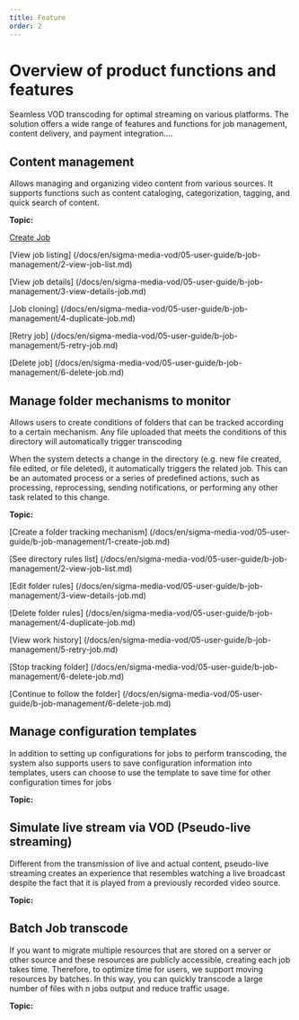 ```yaml
---
title: Feature
order: 2
---
```


# Overview of product functions and features

Seamless VOD transcoding for optimal streaming on various platforms. The solution offers a wide range of features and functions for job management, content delivery, and payment integration....

## Content management

Allows managing and organizing video content from various sources. It supports functions such as content cataloging, categorization, tagging, and quick search of content.

**Topic:**

[Create Job](/docs/en/sigma-media-vod/05-user-guide/b-job-management/1-create-job.md)

[View job listing] (/docs/en/sigma-media-vod/05-user-guide/b-job-management/2-view-job-list.md)

[View job details] (/docs/en/sigma-media-vod/05-user-guide/b-job-management/3-view-details-job.md)

[Job cloning] (/docs/en/sigma-media-vod/05-user-guide/b-job-management/4-duplicate-job.md)

[Retry job] (/docs/en/sigma-media-vod/05-user-guide/b-job-management/5-retry-job.md)

[Delete job] (/docs/en/sigma-media-vod/05-user-guide/b-job-management/6-delete-job.md)

## Manage folder mechanisms to monitor

Allows users to create conditions of folders that can be tracked according to a certain mechanism. Any file uploaded that meets the conditions of this directory will automatically trigger transcoding

When the system detects a change in the directory (e.g. new file created, file edited, or file deleted), it automatically triggers the related job. This can be an automated process or a series of predefined actions, such as processing, reprocessing, sending notifications, or performing any other task related to this change.

**Topic:**

[Create a folder tracking mechanism] (/docs/en/sigma-media-vod/05-user-guide/b-job-management/1-create-job.md)

[See directory rules list] (/docs/en/sigma-media-vod/05-user-guide/b-job-management/2-view-job-list.md)

[Edit folder rules] (/docs/en/sigma-media-vod/05-user-guide/b-job-management/3-view-details-job.md)

[Delete folder rules] (/docs/en/sigma-media-vod/05-user-guide/b-job-management/4-duplicate-job.md)

[View work history] (/docs/en/sigma-media-vod/05-user-guide/b-job-management/5-retry-job.md)

[Stop tracking folder] (/docs/en/sigma-media-vod/05-user-guide/b-job-management/6-delete-job.md)

[Continue to follow the folder] (/docs/en/sigma-media-vod/05-user-guide/b-job-management/6-delete-job.md)

## Manage configuration templates

In addition to setting up configurations for jobs to perform transcoding, the system also supports users to save configuration information into templates, users can choose to use the template to save time for other configuration times for jobs

**Topic:**

## Simulate live stream via VOD (Pseudo-live streaming)

Different from the transmission of live and actual content, pseudo-live streaming creates an experience that resembles watching a live broadcast despite the fact that it is played from a previously recorded video source.

**Topic:**

## Batch Job transcode

If you want to migrate multiple resources that are stored on a server or other source and these resources are publicly accessible, creating each job takes time. Therefore, to optimize time for users, we support moving resources by batches. In this way, you can quickly transcode a large number of files with n jobs output and reduce traffic usage.

**Topic:**
